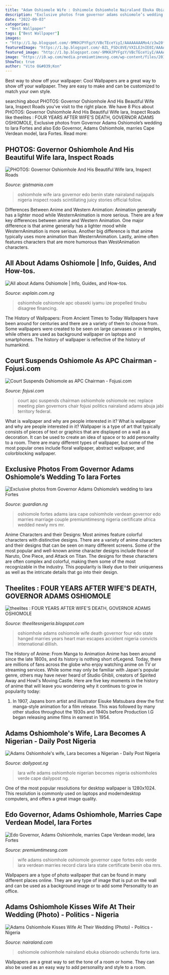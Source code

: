 ```yaml
---
title: "Adam Oshiomole Wife : Oshiomole Oshiomhole Nairaland Ebuka Obianodo Uchendu Forte Iara"
description: "Exclusive photos from governor adams oshiomole’s wedding to iara fortes"
date: "2022-09-03"
categories:
- "Best Wallpaper"
tags: ["Best Wallpaper"]
images:
- "http://1.bp.blogspot.com/-9MKHJPYFgzY/VBcTEceYiyI/AAAAAAAAMo4/z3w20fUy3Kc/s1600/image.jpg"
featuredImage: "https://1.bp.blogspot.com/-BZL_FSDc8VE/VXILEJnIE0I/AAAAAAAAkHo/QSC0YSj-oHY/s640/gh2.jpg"
featured_image: "http://1.bp.blogspot.com/-9MKHJPYFgzY/VBcTEceYiyI/AAAAAAAAMo4/z3w20fUy3Kc/s1600/image.jpg"
image: "https://i0.wp.com/media.premiumtimesng.com/wp-content/files/2015/05/DSC_2529-526x329.jpg?resize=604%2C378&amp;ssl=1"
ShowToc: true
author: "Vito O&#039;Kon"
---
```



Best way to show off your wallpaper:
Cool Wallpapers are a great way to show off your wallpaper. They are easy to make and can be customized to match your own style.

	

		
searching about PHOTOS: Governor Oshiomhole And His Beautiful Wife Iara, Inspect Roads you've visit to the right place. We have 8 Pics about PHOTOS: Governor Oshiomhole And His Beautiful Wife Iara, Inspect Roads like theelites : FOUR YEARS AFTER WIFE&#039;S DEATH, GOVERNOR ADAMS OSHIOMOLE, Exclusive photos from Governor Adams Oshiomole’s wedding to Iara Fortes and also Edo Governor, Adams Oshiomhole, marries Cape Verdean model, Iara Fortes. Read more:
		
    
## PHOTOS: Governor Oshiomhole And His Beautiful Wife Iara, Inspect Roads

<img loading=lazy src="https://1.bp.blogspot.com/-BZL_FSDc8VE/VXILEJnIE0I/AAAAAAAAkHo/QSC0YSj-oHY/s640/gh2.jpg" onerror="this.onerror=null;this.src='https://tse3.mm.bing.net/th?id=OIP.e64EHHA-_jw6Wr8AzNhDGwHaGE&amp;pid=15.1';" alt="PHOTOS: Governor Oshiomhole And His Beautiful Wife Iara, Inspect Roads">

_Source: gistmania.com_

>oshiomhole wife iara governor edo benin state nairaland naijapals nigeria inspect roads scintillating juicy stories official follow. 

	

Differences Between Anime and Western Animation: Animation generally has a lighter mood while WesternAnimation is more serious.
There are a few key differences between anime and Western Animation. One major difference is that anime generally has a lighter mood while WesternAnimation is more serious. Another big difference is that anime typically uses more animation than WesternAnimation. Lastly, anime often features characters that are more humorous than WestAnimation characters.

    
## All About Adams Oshiomole | Info, Guides, And How-tos.

<img loading=lazy src="https://explain.com.ng/wp-content/uploads/2020/08/Oshiomhole-1050x640-e1593341866533.jpg" onerror="this.onerror=null;this.src='https://tse4.mm.bing.net/th?id=OIP.6MZEV8_3B87jgDzJKu7WIQHaEg&amp;pid=15.1';" alt="All about Adams Oshiomole | Info, Guides, and How-tos.">

_Source: explain.com.ng_

>oshiomhole oshiomole apc obaseki iyamu ize propelled tinubu disagree financing. 

	

The History of Wallpapers: From Ancient Times to Today
Wallpapers have been around for centuries and there are a variety of them to choose from. Some wallpapers were created to be seen on large canvases or in temples, while others are used as background wallpaper on laptops and smartphones. The history of wallpaper is reflective of the history of humankind.

    
## Court Suspends Oshiomole As APC Chairman - Fojusi.com

<img loading=lazy src="https://fojusi.com/wp-content/uploads/2020/03/Adams-Oshiomhole.jpg" onerror="this.onerror=null;this.src='https://tse4.mm.bing.net/th?id=OIP.Tj2Gr8oLl4gZUcrWLsB9fgHaES&amp;pid=15.1';" alt="Court Suspends Oshiomole as APC Chairman - Fojusi.com">

_Source: fojusi.com_

>court apc suspends chairman oshiomhole oshiomole nec replace meeting plan governors chair fojusi politics nairaland adams abuja jabi territory federal. 

	

What is wallpaper and why are people interested in it?
What is wallpaper and why are people interested in it?
Wallpaper is a type of art that typically consists of pieces of text or graphics that are displayed on a wall as a decoration. It can be used to create an idea of space or to add personality to a room. There are many different types of wallpaper, but some of the most popular ones include floral wallpaper, abstract wallpaper, and colorblocking wallpaper.

    
## Exclusive Photos From Governor Adams Oshiomole’s Wedding To Iara Fortes

<img loading=lazy src="http://www.ngrguardiannews.com/wp-content/uploads/2015/05/DSC_2663.jpg" onerror="this.onerror=null;this.src='https://tse4.mm.bing.net/th?id=OIP.RFgIqjCZ6BX8tIjYhEZZQwHaLL&amp;pid=15.1';" alt="Exclusive photos from Governor Adams Oshiomole’s wedding to Iara Fortes">

_Source: guardian.ng_

>oshiomole fortes adams iara cape oshiomhole verdean governor edo marries marriage couple premiumtimesng nigeria certificate africa wedded newly mrs mr. 

	

Anime Characters and their Designs: Most animes feature colorful characters with distinctive designs.
There are a variety of anime characters and their designs that can be seen on many different screens. Some of the most popular and well-known anime character designs include those of Naruto, One Piece, and Attack on Titan. The designs for these characters are often complex and colorful, making them some of the most recognizable in the industry. This popularity is likely due to their uniqueness as well as the intricate details that go into their design.

    
## Theelites : FOUR YEARS AFTER WIFE&#039;S DEATH, GOVERNOR ADAMS OSHIOMOLE

<img loading=lazy src="http://1.bp.blogspot.com/-9MKHJPYFgzY/VBcTEceYiyI/AAAAAAAAMo4/z3w20fUy3Kc/s1600/image.jpg" onerror="this.onerror=null;this.src='https://tse3.mm.bing.net/th?id=OIP.lJHBEHQqB8RzpTgumfA9CwHaL1&amp;pid=15.1';" alt="theelites : FOUR YEARS AFTER WIFE&#039;S DEATH, GOVERNOR ADAMS OSHIOMOLE">

_Source: theelitesnigeria.blogspot.com_

>oshiomhole adams oshiomole wife death governor four edo state hanged marries years heart man escapes accident nigeria convicts international dillish. 

	

The History of Anime: From Manga to Animation
Anime has been around since the late 1800s, and its history is nothing short ofLegend. Today, there are millions of fans across the globe who enjoy watching anime on TV or streaming services. While some may only be familiar with Japan's popular genre, others may have never heard of Studio Ghibli, creators of Spirited Away and Howl's Moving Castle. Here are five key moments in the history of anime that will leave you wondering why it continues to grow in popularity today:
1) In 1907, Japans born artist and illustrator Eisuke Matsubara drew the first manga-style animation for a film release. This was followed by many other studios throughout the 1930s and 1940s before Production I.G began releasing anime films in earnest in 1954.

    
## Adams Oshiomhole&#039;s Wife, Lara Becomes A Nigerian - Daily Post Nigeria

<img loading=lazy src="http://dailypost.ng/wp-content/uploads/2017/05/lara.jpg" onerror="this.onerror=null;this.src='https://tse3.mm.bing.net/th?id=OIP.vvHmHNkjkyGmRUp_4RMLLwHaFE&amp;pid=15.1';" alt="Adams Oshiomhole&#039;s wife, Lara becomes a Nigerian - Daily Post Nigeria">

_Source: dailypost.ng_

>lara wife adams oshiomhole nigerian becomes nigeria oshiomholes verde cape dailypost ng. 

	

One of the most popular resolutions for desktop wallpaper is 1280x1024. This resolution is commonly used on laptops and moderndesktop computers, and offers a great image quality.

    
## Edo Governor, Adams Oshiomhole, Marries Cape Verdean Model, Iara Fortes

<img loading=lazy src="https://i0.wp.com/media.premiumtimesng.com/wp-content/files/2015/05/DSC_2529-526x329.jpg?resize=604%2C378&amp;ssl=1" onerror="this.onerror=null;this.src='https://tse1.mm.bing.net/th?id=OIP.fZq2TloqMfv6N7AQzBD6EwHaEo&amp;pid=15.1';" alt="Edo Governor, Adams Oshiomhole, marries Cape Verdean model, Iara Fortes">

_Source: premiumtimesng.com_

>wife adams oshiomhole oshiomole governor cape fortes edo verde iara verdean marries record clara lara state certificate benin oba mrs. 

	



Wallpapers are a type of photo wallpaper that can be found in many different places online. They are any type of image that is put on the wall and can be used as a background image or to add some Personality to an office.

    
## Adams Oshiomhole Kisses Wife At Their Wedding (Photo) - Politics - Nigeria

<img loading=lazy src="https://www.nairaland.com/attachments/2415580_11247767384622801745575923643359n_jpeg16f19ff0c2dd5f4adb9e62103ba2079e" onerror="this.onerror=null;this.src='https://tse3.mm.bing.net/th?id=OIP.854GokNLI2HvSQ3go2G9cwHaHa&amp;pid=15.1';" alt="Adams Oshiomhole Kisses Wife At Their Wedding (Photo) - Politics - Nigeria">

_Source: nairaland.com_

>oshiomole oshiomhole nairaland ebuka obianodo uchendu forte iara. 

	

Wallpapers are a great way to set the tone of a room or home. They can also be used as an easy way to add personality and style to a room.

